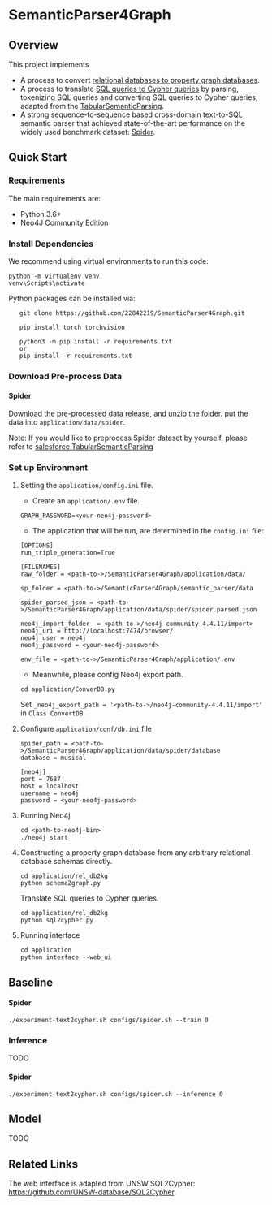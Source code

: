 # SemanticParser4Graph

## Overview

This project implements

- A process to convert [relational databases to property graph databases](application).
- A process to translate [SQL queries to Cypher queries](application) by parsing, tokenizing SQL queries and converting SQL queries to Cypher queries, adapted from the [TabularSemanticParsing](https://github.com/salesforce/TabularSemanticParsing).
- A strong sequence-to-sequence based cross-domain text-to-SQL semantic parser that achieved state-of-the-art performance on the widely used benchmark dataset: [Spider](https://yale-lily.github.io/spider).

<!-- The parser can be adapted to learn mappings from text to other structured query languages such as [SOQL](https://developer.salesforce.com/docs/atlas.en-us.soql_sosl.meta/soql_sosl/sforce_api_calls_soql.htm) by modifying the formal langauge pre-processing and post-processing modules. -->

## Quick Start

### Requirements

The main requirements are:

- Python 3.6+
- Neo4J Community Edition

### Install Dependencies

We recommend using virtual environments to run this code:

```shell
python -m virtualenv venv
venv\Scripts\activate
```

Python packages can be installed via:

```shell
   git clone https://github.com/22842219/SemanticParser4Graph.git

   pip install torch torchvision

   python3 -m pip install -r requirements.txt
   or 
   pip install -r requirements.txt
```

### Download Pre-process Data

#### Spider

Download the [pre-processed data release](https://uniwa-my.sharepoint.com/:f:/r/personal/22842219_student_uwa_edu_au/Documents/preprocessed_spider?csf=1&web=1&e=Sh1Ep2), and unzip the folder.
put the data into `application/data/spider`.

Note: If you would like to preprocess Spider dataset by yourself, please refer to [salesforce TabularSemanticParsing](https://github.com/salesforce/TabularSemanticParsing)

### Set up Environment

1. Setting the `application/config.ini` file.

   - Create an `application/.env` file.

   ```shell
   GRAPH_PASSWORD=<your-neo4j-password>
   ```

   - The application that will be run, are determined in the `config.ini` file:

   ```shell
   [OPTIONS]
   run_triple_generation=True

   [FILENAMES]
   raw_folder = <path-to->/SemanticParser4Graph/application/data/

   sp_folder = <path-to->/SemanticParser4Graph/semantic_parser/data

   spider_parsed_json = <path-to->/SemanticParser4Graph/application/data/spider/spider.parsed.json

   neo4j_import_folder  = <path-to->/neo4j-community-4.4.11/import>
   neo4j_uri = http://localhost:7474/browser/
   neo4j_user = neo4j
   neo4j_password = <your-neo4j-password>

   env_file = <path-to->/SemanticParser4Graph/application/.env
   ```

   - Meanwhile, please config Neo4j export path.

   ```shell
   cd application/ConverDB.py

   ```

   Set `_neo4j_export_path = '<path-to->/neo4j-community-4.4.11/import'` in `Class ConvertDB`.
2. Configure `application/conf/db.ini` file

   ```[sqlite3]
   spider_path = <path-to->/SemanticParser4Graph/application/data/spider/database
   database = musical

   [neo4j]
   port = 7687
   host = localhost
   username = neo4j
   password = <your-neo4j-password>

   ```
3. Running Neo4j

   ```shell
   cd <path-to-neo4j-bin>
   ./neo4j start
   ```
4. Constructing a property graph database from any arbitrary relational database schemas directly.

   ```shell
   cd application/rel_db2kg
   python schema2graph.py

   ```
   Translate SQL queries to Cypher queries.

   ```shell
   cd application/rel_db2kg
   python sql2cypher.py

   ```
5. Running interface

   ```shell
   cd application
   python interface --web_ui
   ```

## Baseline

#### Spider

```shell
./experiment-text2cypher.sh configs/spider.sh --train 0
```

### Inference

TODO

#### Spider

```shell
./experiment-text2cypher.sh configs/spider.sh --inference 0
```

## Model

TODO

<!-- ### Train

### Inference -->

<!-- 
## Citation

If you find the resource in this repository helpful, please cite

```
TODO
``` -->

## Related Links

The web interface is adapted from UNSW SQL2Cypher: https://github.com/UNSW-database/SQL2Cypher.
